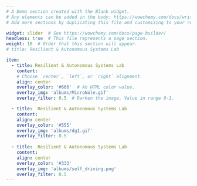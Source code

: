 ```yaml
---
# A Demo section created with the Blank widget.
# Any elements can be added in the body: https://wowchemy.com/docs/writing-markdown-latex/
# Add more sections by duplicating this file and customizing to your requirements.

widget: slider  # See https://wowchemy.com/docs/page-builder/
headless: true  # This file represents a page section.
weight: 10  # Order that this section will appear.
# title: Resilient & Autonomous Systems Lab

item:
  - title: Resilient & Autonomous Systems Lab
    content: 
    # Choose `center`, `left`, or `right` alignment.
    align: center
    overlay_color: '#666'  # An HTML color value.
    overlay_img: 'albums/MicroNole.gif' 
    overlay_filter: 0.5  # Darken the image. Value in range 0-1.

  - title:  Resilient & Autonomous Systems Lab
    content: 
    align: center
    overlay_color: '#555'
    overlay_img: 'albums/dg1.gif'
    overlay_filter: 0.5
    
  - title:  Resilient & Autonomous Systems Lab
    content: 
    align: center
    overlay_color: '#333'
    overlay_img: 'albums/self_driving.png'
    overlay_filter: 0.5
---
```


